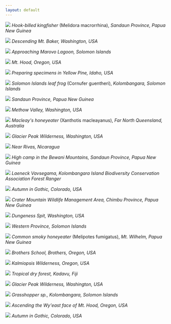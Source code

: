 ```yaml
---
layout: default
---
```


![](/images/3.jpg)
*Hook-billed kingfisher* (Melidora macrorrhina), *Sandaun Province, Papua New Guinea*

![](/images/10.jpg)
*Descending Mt. Baker, Washington, USA*

![](/images/5.jpg)
*Approaching Marovo Lagoon, Solomon Islands*

![](/images/25.jpg)
*Mt. Hood, Oregon, USA*

![](/images/1.jpg)
*Preparing specimens in Yellow Pine, Idaho, USA*

![](/images/2.jpg)
*Solomon Islands leaf frog* (Cornufer guentheri), *Kolombangara, Solomon Islands*

![](/images/4.jpg)
*Sandaun Province, Papua New Guinea*

![](/images/6.jpg)
*Methow Valley, Washington, USA*

![](/images/28.jpg)
*Macleay's honeyeater* (Xanthotis macleayanus), *Far North Queensland, Australia*

![](/images/8.jpg)
*Glacier Peak Wilderness, Washington, USA*

![](/images/9.jpg)
*Near Rivas, Nicaragua*

![](/images/11.jpg)
*High camp in the Bewani Mountains, Sandaun Province, Papua New Guinea*

![](/images/12.jpg)
*Laeneck Vavsegama, Kolombangara Island Biodiversity Conservation Association Forest Ranger*

![](/images/14.jpg)
*Autumn in Gothic, Colorado, USA*

![](/images/24.jpg)
*Crater Mountain Wildlife Management Area, Chimbu Province, Papua New Guinea*

![](/images/15.jpg)
*Dungeness Spit, Washington, USA*

![](/images/17.jpg)
*Western Province, Solomon Islands*

![](/images/18.jpg)
*Common smoky honeyeater* (Melipotes fumigatus), *Mt. Wilhelm, Papua New Guinea*

![](/images/19.jpg)
*Brothers School, Brothers, Oregon, USA*

![](/images/20.jpg)
*Kalmiopsis Wilderness, Oregon, USA*

![](/images/21.jpg)
*Tropical dry forest, Kadavu, Fiji*

![](/images/26.jpg)
*Glacier Peak Wilderness, Washington, USA*

![](/images/22.jpg)
*Grasshopper sp., Kolombangara, Solomon Islands*

![](/images/23.jpg)
*Ascending the Wy'east face of Mt. Hood, Oregon, USA*

![](/images/13.jpg)
*Autumn in Gothic, Colorado, USA*
